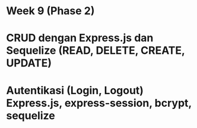 # Week 9 (Phase 2)

# CRUD dengan Express.js dan Sequelize (READ, DELETE, CREATE, UPDATE) 
# Autentikasi (Login, Logout) Express.js, express-session, bcrypt, sequelize
